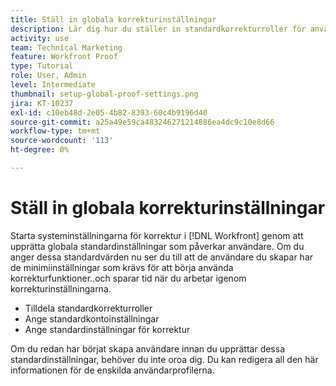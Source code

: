 ```yaml
---
title: Ställ in globala korrekturinställningar
description: Lär dig hur du ställer in standardkorrekturroller för användare. standardinställningar för korrekturkonton, och standardinställningar för korrektur.
activity: use
team: Technical Marketing
feature: Workfront Proof
type: Tutorial
role: User, Admin
level: Intermediate
thumbnail: setup-global-proof-settings.png
jira: KT-10237
exl-id: c10eb48d-2e05-4b82-8393-60c4b9196d40
source-git-commit: a25a49e59ca483246271214886ea4dc9c10e8d66
workflow-type: tm+mt
source-wordcount: '113'
ht-degree: 0%

---
```


# Ställ in globala korrekturinställningar

Starta systeminställningarna för korrektur i [!DNL Workfront] genom att upprätta globala standardinställningar som påverkar användare. Om du anger dessa standardvärden nu ser du till att de användare du skapar har de minimiinställningar som krävs för att börja använda korrekturfunktioner..och sparar tid när du arbetar igenom korrekturinställningarna.

* Tilldela standardkorrekturroller
* Ange standardkontoinställningar
* Ange standardinställningar för korrektur

Om du redan har börjat skapa användare innan du upprättar dessa standardinställningar, behöver du inte oroa dig. Du kan redigera all den här informationen för de enskilda användarprofilerna.
